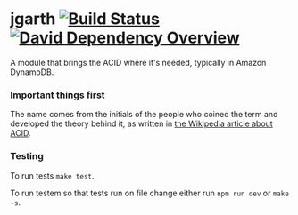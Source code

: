 # jgarth [![Build Status](https://travis-ci.org/lazywithclass/jgarth.svg?branch=master)](https://travis-ci.org/lazywithclass/jgarth) [![David Dependency Overview](https://david-dm.org/lazywithclass/jgarth.png "David Dependency Overview")](https://david-dm.org/lazywithclass/jgarth)

A module that brings the ACID where it's needed, typically in Amazon DynamoDB.

### Important things first

The name comes from the initials of the people who coined the term and developed the theory behind it, 
as written in [the Wikipedia article about ACID](http://en.wikipedia.org/wiki/ACID).

### Testing

To run tests `make test`.

To run testem so that tests run on file change either run `npm run dev` or `make -s`.
